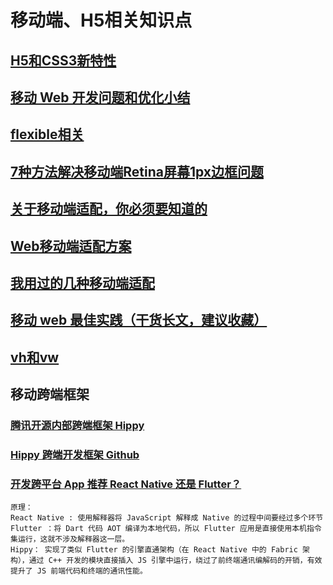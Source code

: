 # 移动端、H5相关知识点

## [H5和CSS3新特性](https://www.cnblogs.com/ainyi/p/9777841.html)

## [移动 Web 开发问题和优化小结](https://juejin.im/post/59c4c9d85188254f58412d17)

## [flexible相关](http://www.cocoachina.com/articles/12585)

## [7种方法解决移动端Retina屏幕1px边框问题](https://www.jianshu.com/p/7e63f5a32636)

## [关于移动端适配，你必须要知道的](https://juejin.im/post/5cddf289f265da038f77696c#heading-21)

## [Web移动端适配方案](https://juejin.im/post/6894044091836563469)

## [我用过的几种移动端适配](https://juejin.im/post/5ea131b5e51d4546dd2171a8)

## [移动 web 最佳实践（干货长文，建议收藏）](https://juejin.im/post/5d759f706fb9a06afa32adec)

## [vh和vw](http://caibaojian.com/vw-vh.html)

## 移动跨端框架

### [腾讯开源内部跨端框架 Hippy](https://cloud.tencent.com/developer/article/1558201)

### [Hippy 跨端开发框架 Github](https://github.com/Tencent/Hippy/blob/master/README.zh_CN.md)

### [开发跨平台 App 推荐 React Native 还是 Flutter？](https://www.zhihu.com/question/307298908)

```
原理：
React Native : 使用解释器将 JavaScript 解释成 Native 的过程中间要经过多个环节
Flutter ：将 Dart 代码 AOT 编译为本地代码，所以 Flutter 应用是直接使用本机指令集运行，这就不涉及解释器这一层。
Hippy： 实现了类似 Flutter 的引擎直通架构（在 React Native 中的 Fabric 架构），通过 C++ 开发的模块直接插入 JS 引擎中运行，绕过了前终端通讯编解码的开销，有效提升了 JS 前端代码和终端的通讯性能。
```